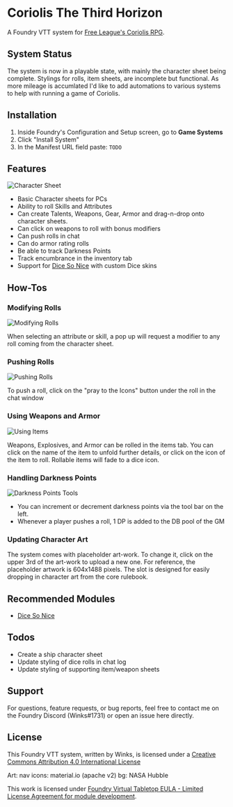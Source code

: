 # Coriolis The Third Horizon
A Foundry VTT system for [Free League's Coriolis RPG](https://frialigan.se/en/games/coriolis-2/).

## System Status
The system is now in a playable state, with mainly the character sheet being complete. Stylings for rolls, item sheets, are incomplete but functional. As more mileage is accumlated I'd like to add automations to various systems to help with running a game of Coriolis.

## Installation
1. Inside Foundry's Configuration and Setup screen, go to **Game Systems**
2. Click "Install System"
3. In the Manifest URL field paste: `TODO`

## Features
![Character Sheet](https://github.com/winks-vtt/yze-coriolis/raw/master/images/char_sheet_preview.png)

- Basic Character sheets for PCs
- Ability to roll Skills and Attributes
- Can create Talents, Weapons, Gear, Armor and drag-n-drop onto character sheets.
- Can click on weapons to roll with bonus modifiers
- Can push rolls in chat
- Can do armor rating rolls
- Be able to track Darkness Points
- Track encumbrance in the inventory tab
- Support for [Dice So Nice]( https://gitlab.com/riccisi/foundryvtt-dice-so-nice) with custom Dice skins

## How-Tos

### Modifying Rolls
![Modifying Rolls](https://github.com/winks-vtt/yze-coriolis/raw/master/images/ht_modifier_rolls.gif)

When selecting an attribute or skill, a pop up will request a modifier to any roll coming from the character sheet.

### Pushing Rolls
![Pushing Rolls](https://github.com/winks-vtt/yze-coriolis/raw/master/images/ht_push_rolls.gif)

To push a roll, click on the "pray to the Icons" button under the roll in the chat window

### Using Weapons and Armor
![Using Items](https://github.com/winks-vtt/yze-coriolis/raw/master/images/ht_use_items.gif)

Weapons, Explosives, and Armor can be rolled in the items tab. You can click on the name of the item to unfold further details, or click on the icon of the item to roll. Rollable items will fade to a dice icon.

### Handling Darkness Points
![Darkness Points Tools](https://github.com/winks-vtt/yze-coriolis/raw/master/images/dp_bar.png)
- You can increment or decrement darkness points via the tool bar on the left.
- Whenever a player pushes a roll, 1 DP is added to the DB pool of the GM

### Updating Character Art
The system comes with placeholder art-work. To change it, click on the upper 3rd of the art-work to upload a new one. For reference, the placeholder artwork is 604x1488 pixels. The slot is designed for easily dropping in character art from the core rulebook.

## Recommended Modules
- [Dice So Nice]( https://gitlab.com/riccisi/foundryvtt-dice-so-nice)

## Todos
* Create a ship character sheet
* Update styling of dice rolls in chat log
* Update styling of supporting item/weapon sheets

## Support
For questions, feature requests, or bug reports, feel free to contact me on the Foundry Discord (Winks#1731) or open an issue here directly.


## License
This Foundry VTT system, written by Winks, is licensed under a [Creative Commons Attribution 4.0 International License](https://creativecommons.org/licenses/by/4.0/)

Art:
nav icons: material.io (apache v2)
bg: NASA Hubble

This work is licensed under [Foundry Virtual Tabletop EULA - Limited License Agreement for module development](https://foundryvtt.com/article/license/).